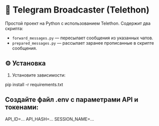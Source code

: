 # 📨 Telegram Broadcaster (Telethon)

Простой проект на Python с использованием Telethon. Содержит два скрипта:

- `forward_messages.py` — пересылает сообщения из указанных чатов.
- `prepared_messages.py` — рассылает заранее прописанные в скрипте сообщения.

## ⚙️ Установка

1. Установите зависимости:


pip install -r requirements.txt

## Создайте файл .env с параметрами API и токенами:

API_ID=...
API_HASH=...
SESSION_NAME=...